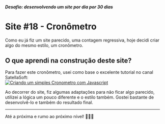 ##### Desafio: desenvolvendo um site por dia por 30 dias

# Site #18 - Cronômetro

Como eu já fiz um site parecido, uma contagem regressiva, hoje decidi criar algo do mesmo estilo, um cronômetro.

## O que aprendi na construção deste site?

Para fazer este cronômetro, usei como base o excelente tutorial no canal SatellaSoft: <br>
[![Criando um simples Cronometro com Javascript](https://img.youtube.com/vi/QSW1374FCt4/maxresdefault.jpg)](https://www.youtube.com/watch?v=QSW1374FCt4)

Ao decorrer do site, fiz algumas adaptações para não ficar algo parecido, utilizei a lógica um pouco diferente e o estilo também. Gostei bastante de desenvolvê-lo e também do resultado final.

---

Até a próxima e rumo ao próximo nível! 💜💜💜
